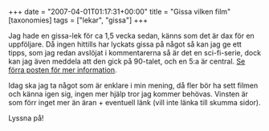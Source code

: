 +++
date = "2007-04-01T01:17:31+00:00"
title = "Gissa vilken film"
[taxonomies]
tags = ["lekar", "gissa"]
+++

Jag hade en gissa-lek för ca 1,5 vecka sedan, känns som det är dax för en uppföljare. Då ingen hittills har lyckats gissa på något så kan jag ge ett tipps, som jag redan avslöjat i kommentarerna så är det en sci-fi-serie, dock kan jag även meddela att den gick på 90-talet, och en 5:a är central. [Se förra posten för mer information][1].

Idag ska jag ta något som är enklare i min mening, då fler bör ha sett filmen och känna igen sig, ingen mer hjälp tror jag kommer behövas. Vinsten är som förr inget mer än äran + eventuell länk (vill inte länka till skumma sidor).



Lyssna på!



<small></small>

 [1]: http://junkpile.se/~s/wp/2007/03/gissa-vemvad-1/
